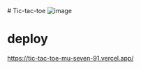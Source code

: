 #   T i c - t a c - t o e 
 
![image](https://github.com/jooge1998/Tic-tac-toe/assets/56244712/f2dd854f-e825-4c1f-af1b-9b3c9068e88c)


# deploy
https://tic-tac-toe-mu-seven-91.vercel.app/
